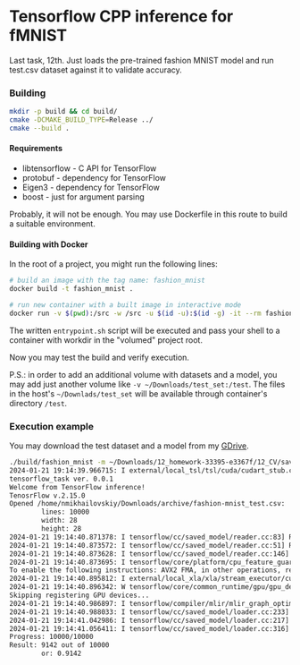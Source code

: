 # Tensorflow CPP inference for fMNIST

Last task, 12th. Just loads the pre-trained fashion MNIST model and run test.csv dataset against it to validate accuracy.

### Building

```bash
mkdir -p build && cd build/
cmake -DCMAKE_BUILD_TYPE=Release ../
cmake --build .
```

#### Requirements

* libtensorflow - C API for TensorFlow
* protobuf - dependency for TensorFlow
* Eigen3 - dependency for TensorFlow
* boost - just for argument parsing

Probably, it will not be enough. You may use Dockerfile in this route to build a suitable environment.

#### Building with Docker

In the root of a project, you might run the following lines:

```bash
# build an image with the tag name: fashion_mnist
docker build -t fashion_mnist .

# run new container with a built image in interactive mode
docker run -v $(pwd):/src -w /src -u $(id -u):$(id -g) -it --rm fashion_mnist:latest
```

The written `entrypoint.sh` script will be executed and pass your shell to a container with workdir in the "volumed" project root.

Now you may test the build and verify execution. 

P.S.: in order to add an additional volume with datasets and a model, you may add just another volume like `-v ~/Downloads/test_set:/test`. The files in the host's `~/Downlads/test_set` will be available through container's directory `/test`.

### Execution example

You may download the test dataset and a model from my [GDrive](https://drive.google.com/drive/folders/1KwogRpnsFqmKxtyztQ0-KM-sIJeBw1ww?usp=sharing).

```bash
./build/fashion_mnist -m ~/Downloads/12_homework-33395-e3367f/12_CV/saved_model -t ~/Downloads/archive/fashion-mnist_test.csv
2024-01-21 19:14:39.966715: I external/local_tsl/tsl/cuda/cudart_stub.cc:31] Could not find cuda drivers on your machine, GPU will not be used.
tensorflow_task ver. 0.0.1
Welcome from TensorFlow inference!
TenosrFlow v.2.15.0
Opened /home/nmikhailovskiy/Downloads/archive/fashion-mnist_test.csv:
        lines: 10000
        width: 28
        height: 28
2024-01-21 19:14:40.871378: I tensorflow/cc/saved_model/reader.cc:83] Reading SavedModel from: /home/nmikhailovskiy/Downloads/12_homework-33395-e3367f/12_CV/saved_model
2024-01-21 19:14:40.873572: I tensorflow/cc/saved_model/reader.cc:51] Reading meta graph with tags { serve }
2024-01-21 19:14:40.873628: I tensorflow/cc/saved_model/reader.cc:146] Reading SavedModel debug info (if present) from: /home/nmikhailovskiy/Downloads/12_homework-33395-e3367f/12_CV/saved_model
2024-01-21 19:14:40.873695: I tensorflow/core/platform/cpu_feature_guard.cc:182] This TensorFlow binary is optimized to use available CPU instructions in performance-critical operations.
To enable the following instructions: AVX2 FMA, in other operations, rebuild TensorFlow with the appropriate compiler flags.
2024-01-21 19:14:40.895812: I external/local_xla/xla/stream_executor/cuda/cuda_executor.cc:901] successful NUMA node read from SysFS had negative value (-1), but there must be at least one NUMA node, so returning NUMA node zero. See more at https://github.com/torvalds/linux/blob/v6.0/Documentation/ABI/testing/sysfs-bus-pci#L344-L355
2024-01-21 19:14:40.896342: W tensorflow/core/common_runtime/gpu/gpu_device.cc:2256] Cannot dlopen some GPU libraries. Please make sure the missing libraries mentioned above are installed properly if you would like to use GPU. Follow the guide at https://www.tensorflow.org/install/gpu for how to download and setup the required libraries for your platform.
Skipping registering GPU devices...
2024-01-21 19:14:40.986897: I tensorflow/compiler/mlir/mlir_graph_optimization_pass.cc:388] MLIR V1 optimization pass is not enabled
2024-01-21 19:14:40.988033: I tensorflow/cc/saved_model/loader.cc:233] Restoring SavedModel bundle.
2024-01-21 19:14:41.042986: I tensorflow/cc/saved_model/loader.cc:217] Running initialization op on SavedModel bundle at path: /home/nmikhailovskiy/Downloads/12_homework-33395-e3367f/12_CV/saved_model
2024-01-21 19:14:41.056411: I tensorflow/cc/saved_model/loader.cc:316] SavedModel load for tags { serve }; Status: success: OK. Took 185042 microseconds.
Progress: 10000/10000
Result: 9142 out of 10000
        or: 0.9142
```
